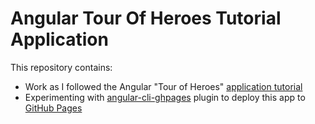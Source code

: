# Angular Tour Of Heroes Tutorial Application

This repository contains:
* Work as I followed the Angular "Tour of Heroes"
[application tutorial](https://angular.io/tutorial)
* Experimenting with
[angular-cli-ghpages](https://github.com/angular-schule/angular-cli-ghpages)
plugin to deploy this app to
[GitHub Pages](https://roger-random.github.io/angular-tour-of-heroes/)
